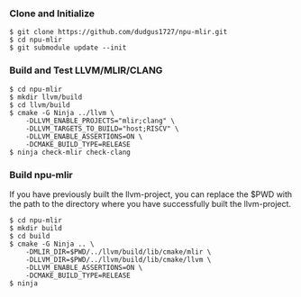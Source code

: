 ### Clone and Initialize

```
$ git clone https://github.com/dudgus1727/npu-mlir.git
$ cd npu-mlir
$ git submodule update --init
```

### Build and Test LLVM/MLIR/CLANG
```
$ cd npu-mlir
$ mkdir llvm/build
$ cd llvm/build
$ cmake -G Ninja ../llvm \
    -DLLVM_ENABLE_PROJECTS="mlir;clang" \
    -DLLVM_TARGETS_TO_BUILD="host;RISCV" \
    -DLLVM_ENABLE_ASSERTIONS=ON \
    -DCMAKE_BUILD_TYPE=RELEASE
$ ninja check-mlir check-clang
```

### Build npu-mlir

If you have previously built the llvm-project, you can replace the $PWD with the path to the directory where you have successfully built the llvm-project.

```
$ cd npu-mlir
$ mkdir build
$ cd build
$ cmake -G Ninja .. \
    -DMLIR_DIR=$PWD/../llvm/build/lib/cmake/mlir \
    -DLLVM_DIR=$PWD/../llvm/build/lib/cmake/llvm \
    -DLLVM_ENABLE_ASSERTIONS=ON \
    -DCMAKE_BUILD_TYPE=RELEASE
$ ninja
```
